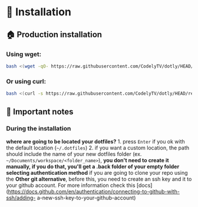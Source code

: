 # 🚀 Installation

## 🏠 Production installation

### Using wget:

```bash
bash <(wget -qO- https://raw.githubusercontent.com/CodelyTV/dotly/HEAD/restorer)
```

### Or using curl:

```bash
bash <(curl -s https://raw.githubusercontent.com/CodelyTV/dotly/HEAD/restorer)
```

## 😬 Important notes
### During the installation
**where are going to be located your dotfiles?**
    1. press `Enter` if you ok with the default location (`~/.dotfiles`)
    2. if you want a custom location, the path should include the name of your new dotfiles folder (ex.
    `~/Documents/workspace/<folder_name>`), **you don't need to create it manually, if you do that, you'll get a .back folder of your 
    empty folder**
**selecting authentication method**
    if you are going to clone your repo using the **Other git alternative**, before this, you need to create an ssh key and it to your 
    github account. For more information check this [docs](https://docs.github.com/en/authentication/connecting-to-github-with-ssh/adding- 
    a-new-ssh-key-to-your-github-account)